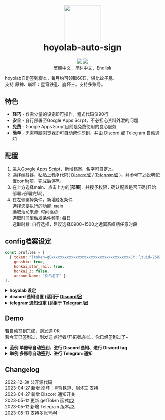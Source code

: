 <h1 align="center">
    <img width="120" height="120" src="pic/logo.svg" alt=""><br>
    hoyolab-auto-sign
</h1>

<p align="center">
    <img src="https://img.shields.io/github/license/canaria3406/hoyolab-auto-sign">
    <img src="https://img.shields.io/github/stars/canaria3406/hoyolab-auto-sign">
    <br><a href="https://github.com/canaria3406/hoyolab-auto-sign/blob/main/README_zh-tw.md">繁體中文</a>．<a href="https://github.com/canaria3406/hoyolab-auto-sign/blob/main/README_zh-cn.md">简体中文</a>．<a href="https://github.com/canaria3406/hoyolab-auto-sign/blob/main/README.md">English</a>
</p>

hoyolab自动签到脚本，每月约可领取60石，堪比蚊子腿。  
支持 原神、崩坏：星穹铁道、崩坏三。支持多账号。

## 特色
* **轻巧** - 仅需少量的设定即可操作，程式代码仅90行
* **安全** - 自行部署至Google Apps Script，不必担心资料外泄的问题
* **免费** - Google Apps Script目前是免费使用的良心服务
* **简单** - 无需电脑浏览器即可自动帮你签到，并由 Discord 或 Telegram 自动通知

## 配置
1. 进入[Google Apps Script](https://script.google.com/home/start)，新增档案，名字可自定义。
2. 选择编辑器，粘贴上程序代码( [Discord版](https://github.com/canaria3406/hoyolab-auto-sign/blob/main/src/main-discord_zh-tw.gs) / [Telegram版](https://github.com/canaria3406/hoyolab-auto-sign/blob/main/src/main-telegram_zh-tw.gs) )，并参考下述说明配置config项，完成后保存。
3. 在上方选择main、点击上方的[**部署**]，并授予权限，确认配置是否正确(开始部署>部署完毕)。
4. 在左侧选择条件，新增触发条件  
   选择您要执行的功能: main  
   选取活动来源: 时间驱动  
   选取时间型触发条件频率: 每日  
   选取时段: 自行选择，建议选择0900~1500之远离高峰期任意时段

## config档案设定

```javascript
const profiles = [
  { token: "ltoken=gBxxxxxxxxxxxxxxxxxxxxxxxxxxxxxxxxxxxxCY; ltuid=26XXXXX20;", 
    genshin: true, 
    honkai_star_rail: true, 
    honkai_3: false, 
    accountName: "你的名字" }
];
```

<details>
<summary><b>hoyolab 设定</b></summary>

1. **token** - 请填入hoyolab签到页面的token

   进入[hoyolab签到页面](https://www.hoyolab.com/circles)后，按F12进入console，  
   粘贴上以下程序代码后运行即可取得token，**请注意token包含分号;，需一并复制并粘贴入"括号内"**
   ```javascript
   function getCookie(name) {
     const value = `; ${document.cookie}`;
     const parts = value.split(`; ${name}=`);
     if (parts.length === 2) return parts.pop().split(';').shift();
   }
   let token = 'ltoken=' + getCookie('ltoken') + '; ltuid=' + getCookie('ltuid') + ';';
   let ask = confirm(token + '\n\n按下确认复制，并将取得的token粘贴至Google Apps Script项目脚本中');
   if (ask == true) {
     copy(token);
     msg = token;
   } else {
     msg = 'Cancel';
   }
   ```

2. **genshin**

   是否要进行 **原神** 的自动签到。若要进行自动签到则为true，若不要请填入false。  
   若您没有游玩**原神**，或账号未绑定uid，请填写false。

3. **honkai_star_rail**

   是否要进行 **崩坏：星穹铁道** 的自动签到。若要进行自动签到则为true，若不要请填入false。  
   若您没有游玩**崩坏：星穹铁道**，或账号未绑定uid，请填写false。

4. **honkai_3**

   是否要进行 **崩坏三** 的自动签到。若要进行自动签到则为true，若不要请填入false。  
   若您没有游玩**崩坏三**，或账号未绑定uid，请填写false。

5. **accountName** - 请输入你的昵称

   请输入你的Hoyolab昵称或游戏内昵称，供通知使用。

</details>

<details>
<summary><b>discord 通知设置 (适用于 <a href="https://github.com/canaria3406/hoyolab-auto-sign/blob/main/src/main-discord_zh-tw.gs">Discord版</a>)</b></summary>

```javascript
const discord_notify = {
  on_run: false,
  on_error: true
}
const myDiscordID = "20000080000000040"
const discordWebhook = "https://discord.com/api/webhooks/1050000000000000060/6aXXXXXXXXXXXXXXXXXXXXXXXXXXXXXXXXXXXXXXXXXXXXXXXXXXXXXXXXXXXXXXXXnB"
```

1. **discord_notify**

   是否要进行Discord的自动签到tag。  
   如果希望每次执行时都被tag，请将 `on_run` 设定为 true。如果不需要每次执行时都被tag，请将其设定为 false。  
   如果希望在执行失败时被tag，请将 `on_error` 设定为 true。如果不需要在执行失败被tag，请将其设定为 false。

2. **myDiscordID** - 请填入自己的 Discord ID

   Discord ID 取得方法可参考[此篇文章](https://www.tech-girlz.com/2022/02/discord-user-id-user-link.html)。  
   你的 Discord ID 看起来会像`23456789012345678`，复制ID并填入"括号内"即可。  
   若您不希望被tag，请让"括号内"保持空白。
   
3. **discordWebhook** - 请填入发送通知的服务器频道之 Discord Webhook

   Discord Webhook 建立方式可参考[此篇文章](https://help.tumblr.com/hc/zh-hk/articles/4421081082775-Discord-Webhook)。  
   当你建立 Discord Webhook 后，您会取得 Discord Webhook 网址，看起来会像`https://discord.com/api/webhooks/1234567890987654321/PekopekoPekopekoPekopeko06f810494a4dbf07b726924a5f60659f09edcaa1`。  
   复制 Webhook 网址 并填入"括号内"即可。

</details>

<details>
<summary><b>telegram 通知设定 (适用于 <a href="https://github.com/canaria3406/hoyolab-auto-sign/blob/main/src/main-telegram_zh-tw.gs">Telegram版</a>)</b></summary>

```javascript
const telegram_notify = true
const myTelegramID = "1XXXXXXX0"
const telegramBotToken = "6XXXXXXXXX:AAAAAAAAAAXXXXXXXXXX8888888888Peko"
```

1. **telegram_notify**

   是否要进行Telegram的自动签到通知。若要进行自动签到通知則為true，若不要请填入false。

2. **myTelegramID** - 请填入您的 Telegram ID.

   向 [@IDBot](https://t.me/myidbot) 发送 `/getid` 指令以取得您的 Telegram ID，  
   你的 Telegram ID 看起来会像`123456780`，复制并填入"括号内"即可。

3. **telegramBotToken** - 请填入您的 Telegram Bot Token.

   向 [@BotFather](https://t.me/botfather) 发送 `/newbot` 指令以建立新的 Telegram Bot。  
   当你建立 Telegram Bot 后，您会取得 Telegram Bot Token，看起来会像`1145141919810:AAHomo11c4v5C1H41s0K5PALDsaw`。  
   复制Token并填入"括号内"即可。  
   你可以参考[此篇文章](https://core.telegram.org/bots/features#botfather)以取得更详细的说明。

</details>

## Demo
若自动签到完成，则发送 OK  
若今天已签到过，則发送 旅行者/开拓者/船长，你已经签到过了~  

<details>
<summary><b>范例 单账号自动签到、进行 Discord 通知、进行 Discord tag</b></summary>
进行原神及星穹铁道自动签到、进行 Discord 通知、进行 Discord tag

```javascript
const profiles = [
  { token: "ltoken=gBxxxxxxxxxxxxxxxxxxxxxxxxxxxxxxxxxxxxCY; ltuid=26XXXXX20;", 
    genshin: true, 
    honkai_star_rail: true, 
    honkai_3: false, 
    accountName: "胡桃" }
];

const discord_notify = true
const myDiscordID = "240000800000300040"
const discordWebhook = "https://discord.com/api/webhooks/10xxxxxxxxxxxxxxx60/6aXXXXXXXXXXXXXXXXXXXXXXXXXXXXXXXXXXXXXXXXXXXXXXXXXXXXXXXXXXXXXXXXnB"
```
![image](https://github.com/canaria3406/hoyolab-auto-sign/blob/main/pic/Z02.png)

</details>

<details>
<summary><b>举例 多账号自动签到、进行 Telegram 通知</b></summary>
以账号A进行原神自动签到、以账号B進行崩壞3自动签到、进行 Telegram 通知

```javascript
const profiles = [
  { token: "ltoken=gBxxxxxxxxxxxxxxxxxxxxxxxxxxxxxxxxxxxxCY; ltuid=26XXXXX20;", 
    genshin: true, 
    honkai_star_rail: false, 
    honkai_3: false, 
    accountName: "账号A" },
  { token: "ltoken=gAxxxxxxxxxxxxxxxxxxxxxxxxxxxxxxxxxxxxNA; ltuid=28XXXXX42;", 
    genshin: false, 
    honkai_star_rail: false, 
    honkai_3: true, 
    accountName: "账号B" }
];

const telegram_notify = true
const myTelegramID = "1XXXXXXX0"
const telegramBotToken = "6XXXXXXXXX:AAAAAAAAAAXXXXXXXXXX8888888888Peko"
```
![image](https://github.com/canaria3406/hoyolab-auto-sign/blob/main/pic/Z03.png)

</details>

## Changelog
2022-12-30 公开源代码  
2023-04-27 新增 崩坏：星穹铁道、崩坏三 支持  
2023-04-27 新增 Discord 通知开关  
2023-05-12 更新 getToken 函式[#2](https://github.com/canaria3406/hoyolab-auto-sign/pull/2)  
2023-05-12 新增 Telegram 版本[#3](https://github.com/canaria3406/hoyolab-auto-sign/pull/3)  
2023-05-13 支持多账号[#4](https://github.com/canaria3406/hoyolab-auto-sign/pull/4)
